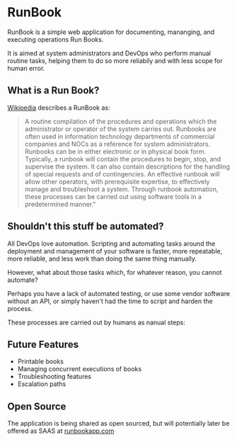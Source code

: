 # RunBook

RunBook is a simple web application for documenting, mananging, and executing operations Run Books.

It is aimed at system administrators and DevOps who perform manual routine tasks, helping them to do so more reliabily and with less scope for human error.

## What is a Run Book?

[Wikipedia](http://en.wikipedia.org/wiki/Runbook) describes a RunBook as:

>A routine compilation of the procedures and operations which the administrator or operator of the system carries out. Runbooks are often used in information technology departments of commercial companies and NOCs as a reference for system administrators. Runbooks can be in either electronic or in physical book form. Typically, a runbook will contain the procedures to begin, stop, and supervise the system. It can also contain descriptions for the handling of special requests and of contingencies. An effective runbook will allow other operators, with prerequisite expertise, to effectively manage and troubleshoot a system. Through runbook automation, these processes can be carried out using software tools in a predetermined manner."

## Shouldn't this stuff be automated?

All DevOps love automation.  Scripting and automating tasks around the deployment and management of your software is faster, more repeatable, more reliable, and less work than doing the same thing manually.

However, what about those tasks which, for whatever reason, you cannot automate?

Perhaps you have a lack of automated testing, or use some vendor software without an API, or simply haven't had the time to script and harden the process.

These processes are carried out by humans as nanual steps:

## Future Features

- Printable books
- Managing concurrent executions of books
- Troubleshooting features
- Escalation paths

## Open Source

The application is being shared as open sourced, but will potentially later be offered as SAAS at [runbookapp.com](runbookapp.com)






